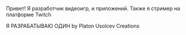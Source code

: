 Привет!
Я разработчик видеоигр, и приложений.
Также я стример на платформе Twitch

Я РАЗРАБАТЫВАЮ ОДИН
by Platon Usolcev Creations
